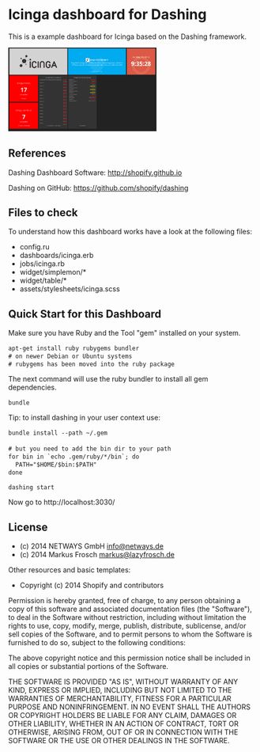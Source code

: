 Icinga dashboard for Dashing
============================

This is a example dashboard for Icinga based on the Dashing framework.

<a href="screenshot.png"><img src="screenshot.png" style="width: 300px;" alt="Screenshot"/></a>

References
----------

Dashing Dashboard Software: http://shopify.github.io

Dashing on GitHub: https://github.com/shopify/dashing

Files to check
--------------

To understand how this dashboard works have a look at the following files:

* config.ru
* dashboards/icinga.erb
* jobs/icinga.rb
* widget/simplemon/\*
* widget/table/\*
* assets/stylesheets/icinga.scss

Quick Start for this Dashboard
------------------------------

Make sure you have Ruby and the Tool "gem" installed on your system.

```
apt-get install ruby rubygems bundler
# on newer Debian or Ubuntu systems
# rubygems has been moved into the ruby package
```

The next command will use the ruby bundler to install all gem dependencies.

```
bundle
```

Tip: to install dashing in your user context use:

```
bundle install --path ~/.gem

# but you need to add the bin dir to your path
for bin in `echo .gem/ruby/*/bin`; do
  PATH="$HOME/$bin:$PATH"
done
```

```
dashing start
```

Now go to http://localhost:3030/

License
-------

- (c) 2014 NETWAYS GmbH <info@netways.de>
- (c) 2014 Markus Frosch <markus@lazyfrosch.de>

Other resources and basic templates:

- Copyright (c) 2014 Shopify and contributors

Permission is hereby granted, free of charge, to any person obtaining
a copy of this software and associated documentation files (the
"Software"), to deal in the Software without restriction, including
without limitation the rights to use, copy, modify, merge, publish,
distribute, sublicense, and/or sell copies of the Software, and to
permit persons to whom the Software is furnished to do so, subject to
the following conditions:

The above copyright notice and this permission notice shall be
included in all copies or substantial portions of the Software.

THE SOFTWARE IS PROVIDED "AS IS", WITHOUT WARRANTY OF ANY KIND,
EXPRESS OR IMPLIED, INCLUDING BUT NOT LIMITED TO THE WARRANTIES OF
MERCHANTABILITY, FITNESS FOR A PARTICULAR PURPOSE AND
NONINFRINGEMENT. IN NO EVENT SHALL THE AUTHORS OR COPYRIGHT HOLDERS BE
LIABLE FOR ANY CLAIM, DAMAGES OR OTHER LIABILITY, WHETHER IN AN ACTION
OF CONTRACT, TORT OR OTHERWISE, ARISING FROM, OUT OF OR IN CONNECTION
WITH THE SOFTWARE OR THE USE OR OTHER DEALINGS IN THE SOFTWARE.


